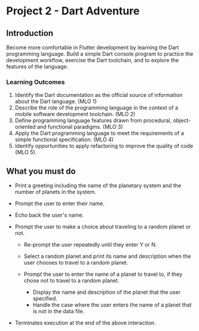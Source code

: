 # Project 2 - Dart Adventure

## Introduction

Become more comfortable in Flutter development by learning the Dart programming language. Build a simple Dart console program to practice the development workflow, exercise the Dart toolchain, and to explore the features of the language.


### Learning Outcomes

1.	Identify the Dart documentation as the official source of information about the Dart language. (MLO 1)
2.	Describe the role of the programming language in the context of a mobile software development toolchain. (MLO 2)
3.	Define programming language features drawn from procedural, object-oriented and functional paradigms. (MLO 3)
4.	Apply the Dart programming language to meet the requirements of a simple functional specification. (MLO 4)
5.	Identify opportunities to apply refactoring to improve the quality of code (MLO 5).

## What you must do

*	Print a greeting including the name of the planetary system and the number of planets in the system.
*	Prompt the user to enter their name.
*	Echo back the user's name.
*	Prompt the user to make a choice about traveling to a random planet or not.

    *	Re-prompt the user repeatedly until they enter Y or N.
    *	Select a random planet and print its name and description when the user chooses to travel to a random planet.
    *	Prompt the user to enter the name of a planet to travel to, if they chose not to travel to a random planet.
    
        *	Display the name and description of the planet that the user specified.
        *	Handle the case where the user enters the name of a planet that is not in the data file.
      
*	Terminates execution at the end of the above interaction.


